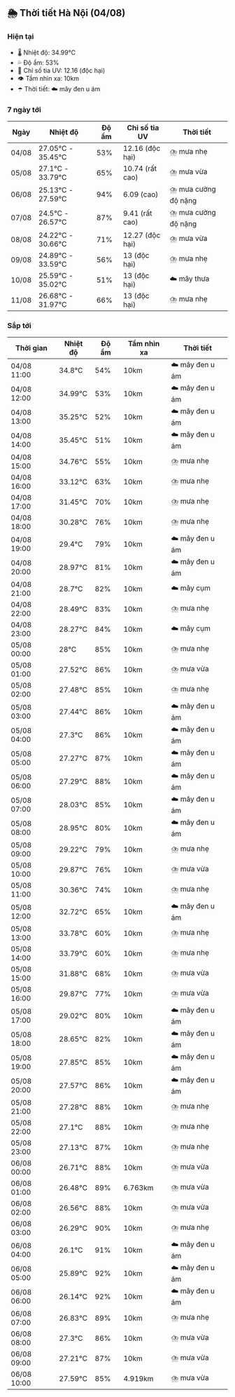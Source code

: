 ## 🌦️ Thời tiết Hà Nội (04/08)

### Hiện tại

- 🌡️ Nhiệt độ: 34.99℃
- 💦 Độ ẩm: 53%
- 🌟 Chỉ số tia UV: 12.16 (độc hại)
- 👁️ Tầm nhìn xa: 10km
- ☂️ Thời tiết: ☁️ mây đen u ám

### 7 ngày tới

| Ngày | Nhiệt độ | Độ ẩm | Chỉ số tia UV | Thời tiết |
| --- | --- | --- | --- | --- |
| 04/08 | 27.05℃ - 35.45℃ | 53% | 12.16 (độc hại) | ⛈️ mưa nhẹ |
| 05/08 | 27.1℃ - 33.79℃ | 65% | 10.74 (rất cao) | ⛈️ mưa vừa |
| 06/08 | 25.13℃ - 27.59℃ | 94% | 6.09 (cao) | ⛈️ mưa cường độ nặng |
| 07/08 | 24.5℃ - 26.57℃ | 87% | 9.41 (rất cao) | ⛈️ mưa cường độ nặng |
| 08/08 | 24.22℃ - 30.66℃ | 71% | 12.27 (độc hại) | ⛈️ mưa vừa |
| 09/08 | 24.89℃ - 33.59℃ | 56% | 13 (độc hại) | ⛈️ mưa nhẹ |
| 10/08 | 25.59℃ - 35.02℃ | 51% | 13 (độc hại) | ☁️ mây thưa |
| 11/08 | 26.68℃ - 31.97℃ | 66% | 13 (độc hại) | ⛈️ mưa nhẹ |

### Sắp tới

| Thời gian | Nhiệt độ | Độ ẩm | Tầm nhìn xa | Thời tiết |
| --- | --- | --- | --- | --- |
| 04/08 11:00 | 34.8℃ | 54% | 10km | ☁️ mây đen u ám |
| 04/08 12:00 | 34.99℃ | 53% | 10km | ☁️ mây đen u ám |
| 04/08 13:00 | 35.25℃ | 52% | 10km | ☁️ mây đen u ám |
| 04/08 14:00 | 35.45℃ | 51% | 10km | ☁️ mây đen u ám |
| 04/08 15:00 | 34.76℃ | 55% | 10km | ⛈️ mưa nhẹ |
| 04/08 16:00 | 33.12℃ | 63% | 10km | ⛈️ mưa nhẹ |
| 04/08 17:00 | 31.45℃ | 70% | 10km | ⛈️ mưa nhẹ |
| 04/08 18:00 | 30.28℃ | 76% | 10km | ⛈️ mưa nhẹ |
| 04/08 19:00 | 29.4℃ | 79% | 10km | ☁️ mây đen u ám |
| 04/08 20:00 | 28.97℃ | 81% | 10km | ☁️ mây đen u ám |
| 04/08 21:00 | 28.7℃ | 82% | 10km | ☁️ mây cụm |
| 04/08 22:00 | 28.49℃ | 83% | 10km | ⛈️ mưa nhẹ |
| 04/08 23:00 | 28.27℃ | 84% | 10km | ☁️ mây cụm |
| 05/08 00:00 | 28℃ | 85% | 10km | ⛈️ mưa nhẹ |
| 05/08 01:00 | 27.52℃ | 86% | 10km | ⛈️ mưa vừa |
| 05/08 02:00 | 27.48℃ | 85% | 10km | ⛈️ mưa nhẹ |
| 05/08 03:00 | 27.44℃ | 86% | 10km | ☁️ mây đen u ám |
| 05/08 04:00 | 27.3℃ | 86% | 10km | ☁️ mây đen u ám |
| 05/08 05:00 | 27.27℃ | 87% | 10km | ☁️ mây đen u ám |
| 05/08 06:00 | 27.29℃ | 88% | 10km | ☁️ mây đen u ám |
| 05/08 07:00 | 28.03℃ | 85% | 10km | ☁️ mây đen u ám |
| 05/08 08:00 | 28.95℃ | 80% | 10km | ☁️ mây đen u ám |
| 05/08 09:00 | 29.22℃ | 79% | 10km | ⛈️ mưa nhẹ |
| 05/08 10:00 | 29.87℃ | 76% | 10km | ⛈️ mưa vừa |
| 05/08 11:00 | 30.36℃ | 74% | 10km | ⛈️ mưa nhẹ |
| 05/08 12:00 | 32.72℃ | 65% | 10km | ☁️ mây đen u ám |
| 05/08 13:00 | 33.78℃ | 60% | 10km | ⛈️ mưa nhẹ |
| 05/08 14:00 | 33.79℃ | 60% | 10km | ⛈️ mưa nhẹ |
| 05/08 15:00 | 31.88℃ | 68% | 10km | ⛈️ mưa vừa |
| 05/08 16:00 | 29.87℃ | 77% | 10km | ⛈️ mưa vừa |
| 05/08 17:00 | 29.02℃ | 80% | 10km | ☁️ mây đen u ám |
| 05/08 18:00 | 28.65℃ | 82% | 10km | ☁️ mây đen u ám |
| 05/08 19:00 | 27.85℃ | 85% | 10km | ☁️ mây đen u ám |
| 05/08 20:00 | 27.57℃ | 86% | 10km | ☁️ mây đen u ám |
| 05/08 21:00 | 27.28℃ | 88% | 10km | ⛈️ mưa nhẹ |
| 05/08 22:00 | 27.1℃ | 88% | 10km | ⛈️ mưa nhẹ |
| 05/08 23:00 | 27.13℃ | 87% | 10km | ⛈️ mưa nhẹ |
| 06/08 00:00 | 26.71℃ | 88% | 10km | ⛈️ mưa vừa |
| 06/08 01:00 | 26.48℃ | 89% | 6.763km | ⛈️ mưa vừa |
| 06/08 02:00 | 26.56℃ | 88% | 10km | ⛈️ mưa vừa |
| 06/08 03:00 | 26.29℃ | 90% | 10km | ⛈️ mưa nhẹ |
| 06/08 04:00 | 26.1℃ | 91% | 10km | ☁️ mây đen u ám |
| 06/08 05:00 | 25.89℃ | 92% | 10km | ☁️ mây đen u ám |
| 06/08 06:00 | 26.14℃ | 92% | 10km | ☁️ mây đen u ám |
| 06/08 07:00 | 26.83℃ | 89% | 10km | ⛈️ mưa nhẹ |
| 06/08 08:00 | 27.3℃ | 86% | 10km | ⛈️ mưa vừa |
| 06/08 09:00 | 27.21℃ | 87% | 10km | ⛈️ mưa vừa |
| 06/08 10:00 | 27.59℃ | 85% | 4.919km | ⛈️ mưa vừa |
